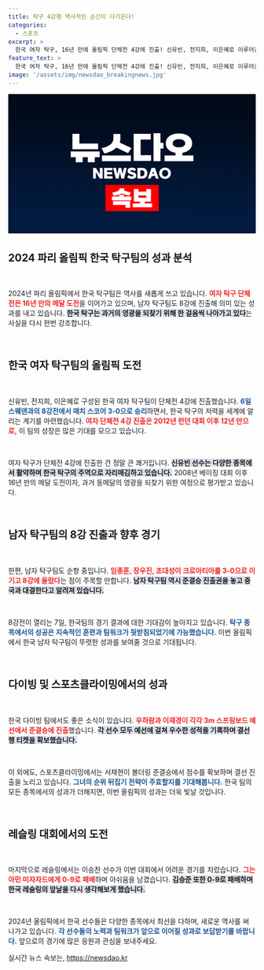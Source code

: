 ```yaml
---
title: 탁구 4강행 역사적인 순간이 다가온다!
categories:
  - 스포츠
excerpt: >
  한국 여자 탁구, 16년 만에 올림픽 단체전 4강에 진출! 신유빈, 전지희, 이은혜로 이루어진 팀이 스웨덴을 3-0으로 압도하며 메달 획득에 도전한다. 남자 탁구도 8강 진출, 우하람·이재경은 다이빙 준결승에 안착했다.
feature_text: >
  한국 여자 탁구, 16년 만에 올림픽 단체전 4강에 진출! 신유빈, 전지희, 이은혜로 이루어진 팀이 스웨덴을 3-0으로 압도하며 메달 획득에 도전한다. 남자 탁구도 8강 진출, 우하람·이재경은 다이빙 준결승에 안착했다.
image: '/assets/img/newsdao_breakingnews.jpg'
---
```


<p><img src="/assets/img/newsdao_breakingnews.jpg" alt="bookingtag 속보" /></p>

<h2 data-ke-size="size26">2024 파리 올림픽 한국 탁구팀의 성과 분석</h2>

<p data-ke-size="size16">&nbsp;</p>

<p>2024년 파리 올림픽에서 한국 탁구팀은 역사를 새롭게 쓰고 있습니다. <b><span style="color: #ee2323;">여자 탁구 단체전은 16년 만의 메달 도전</span></b>을 이어가고 있으며, 남자 탁구팀도 8강에 진출해 의미 있는 성과를 내고 있습니다. <b><span style="background-color: #21538527;">한국 탁구는 과거의 영광을 되찾기 위해 한 걸음씩 나아가고 있다</span></b>는 사실을 다시 한번 강조합니다. </p>

<p data-ke-size="size16">&nbsp;</p>

<h2 data-ke-size="size26">한국 여자 탁구팀의 올림픽 도전</h2>

<p data-ke-size="size16">&nbsp;</p>

<p>신유빈, 전지희, 이은혜로 구성된 한국 여자 탁구팀이 단체전 4강에 진출했습니다. <b><span style="color: #1a5490;">6일 스웨덴과의 8강전에서 매치 스코어 3-0으로 승리</span></b>하면서, 한국 탁구의 저력을 세계에 알리는 계기를 마련했습니다. <b><span style="color: #ee2323;">여자 단체전 4강 진출은 2012년 런던 대회 이후 12년 만으로,</span></b> 이 팀의 성장은 많은 기대를 모으고 있습니다. </p>

<p data-ke-size="size16">&nbsp;</p>

<p>여자 탁구가 단체전 4강에 진출한 건 정말 큰 쾌거입니다. <b><span style="background-color: #21538527;">신유빈 선수는 다양한 종목에서 활약하며 한국 탁구의 주역으로 자리매김하고 있습니다.</span></b> 2008년 베이징 대회 이후 16년 만의 메달 도전이자, 과거 동메달의 영광을 되찾기 위한 여정으로 평가받고 있습니다.</p>

<p data-ke-size="size16">&nbsp;</p>

<h2 data-ke-size="size26">남자 탁구팀의 8강 진출과 향후 경기</h2>

<p data-ke-size="size16">&nbsp;</p>

<p>한편, 남자 탁구팀도 순항 중입니다. <b><span style="color: #ee2323;">임종훈, 장우진, 조대성이 크로아티아를 3-0으로 이기고 8강에 올랐다</span></b>는 점이 주목할 만합니다. <b><span style="background-color: #21538527;">남자 탁구팀 역시 준결승 진출권을 놓고 중국과 대결한다고 알려져 있습니다.</span></b> </p>

<p data-ke-size="size16">&nbsp;</p>

<p>8강전이 열리는 7일, 한국팀의 경기 결과에 대한 기대감이 높아지고 있습니다. <b><span style="color: #1a5490;">탁구 종목에서의 성공은 지속적인 훈련과 팀워크가 뒷받침되었기에 가능했습니다.</span></b> 이번 올림픽에서 한국 남자 탁구팀이 뚜렷한 성과를 보여줄 것으로 기대됩니다.</p>

<p data-ke-size="size16">&nbsp;</p>

<h2 data-ke-size="size26">다이빙 및 스포츠클라이밍에서의 성과</h2>

<p data-ke-size="size16">&nbsp;</p>

<p>한국 다이빙 팀에서도 좋은 소식이 있습니다. <b><span style="color: #ee2323;">우하람과 이재경이 각각 3m 스프링보드 예선에서 준결승에 진출</span></b>했습니다. <b><span style="background-color: #21538527;">각 선수 모두 예선에 걸쳐 우수한 성적을 기록하며 결선행 티켓을 확보했습니다.</span></b> </p>

<p data-ke-size="size16">&nbsp;</p>

<p>이 외에도, 스포츠클라이밍에서는 서채현이 볼더링 준결승에서 점수를 확보하며 결선 진출을 노리고 있습니다. <b><span style="color: #1a5490;">그녀의 순위 뒤집기 전략이 주효할지를 기대해봅니다.</span></b> 한국 팀의 모든 종목에서의 성과가 더해지면, 이번 올림픽의 성과는 더욱 빛날 것입니다.</p>

<p data-ke-size="size16">&nbsp;</p>

<h2 data-ke-size="size26">레슬링 대회에서의 도전</h2>

<p data-ke-size="size16">&nbsp;</p>

<p>마지막으로 레슬링에서는 이승찬 선수가 이번 대회에서 어려운 경기를 치렀습니다. <b><span style="color: #ee2323;">그는 아민 미자자드에게 0-9로 패배</span></b>하며 아쉬움을 남겼습니다. <b><span style="background-color: #21538527;">김승준 또한 0-9로 패배하며 한국 레슬링의 앞날을 다시 생각해보게 했습니다.</span></b> </p>

<p data-ke-size="size16">&nbsp;</p>

<p>2024년 올림픽에서 한국 선수들은 다양한 종목에서 최선을 다하며, 새로운 역사를 써 나가고 있습니다. <b><span style="color: #1a5490;">각 선수들의 노력과 팀워크가 앞으로 이어질 성과로 보답받기를 바랍니다.</span></b> 앞으로의 경기에 많은 응원과 관심을 보내주세요.</p>
실시간 뉴스 속보는, <a href="https://newsdao.kr" rel="dofollow">https://newsdao.kr</a>


